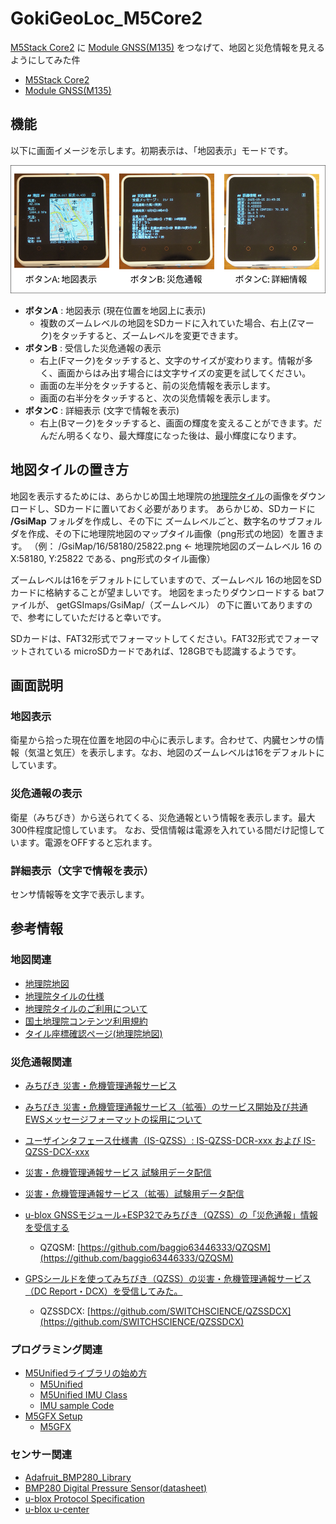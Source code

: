 # GokiGeoLoc_M5Core2

[M5Stack Core2](https://docs.m5stack.com/ja/core/core2) に [Module GNSS(M135)](https://docs.m5stack.com/en/module/GNSS%20Module) をつなげて、地図と災危情報を見えるようにしてみた件

- [M5Stack Core2](https://docs.m5stack.com/ja/core/core2)
- [Module GNSS(M135)](https://docs.m5stack.com/en/module/GNSS%20Module)

## 機能

以下に画面イメージを示します。初期表示は、「地図表示」モードです。

![画面イメージ](https://github.com/MRSa/GokiGeoLoc_M5Core2/blob/main/images/gok_geo_loc.png?raw=true)

- **ボタンA** : 地図表示 (現在位置を地図上に表示)
  - 複数のズームレベルの地図をSDカードに入れていた場合、右上(Zマーク)をタッチすると、ズームレベルを変更できます。
- **ボタンB** : 受信した災危通報の表示
  - 右上(Fマーク)をタッチすると、文字のサイズが変わります。情報が多く、画面からはみ出す場合には文字サイズの変更を試してください。
  - 画面の左半分をタッチすると、前の災危情報を表示します。
  - 画面の右半分をタッチすると、次の災危情報を表示します。
- **ボタンC** : 詳細表示 (文字で情報を表示)
  - 右上(Bマーク)をタッチすると、画面の輝度を変えることができます。だんだん明るくなり、最大輝度になった後は、最小輝度になります。

## 地図タイルの置き方

地図を表示するためには、あらかじめ国土地理院の[地理院タイル](https://maps.gsi.go.jp/development/siyou.html)の画像をダウンロードし、SDカードに置いておく必要があります。
あらかじめ、SDカードに **/GsiMap** フォルダを作成し、その下に ズームレベルごと、数字名のサブフォルダを作成、その下に地理院地図のマップタイル画像（png形式の地図）を置きます。
（例： /GsiMap/16/58180/25822.png  ← 地理院地図のズームレベル 16 の X:58180, Y:25822 である、png形式のタイル画像）

ズームレベルは16をデフォルトにしていますので、ズームレベル 16の地図をSDカードに格納することが望ましいです。
地図をまったりダウンロードする batファイルが、 getGSImaps/GsiMap/（ズームレベル） の下に置いてありますので、参考にしていただけると幸いです。

SDカードは、FAT32形式でフォーマットしてください。FAT32形式でフォーマットされている microSDカードであれば、128GBでも認識するようです。

## 画面説明

### 地図表示

衛星から拾った現在位置を地図の中心に表示します。合わせて、内臓センサの情報（気温と気圧）を表示します。なお、地図のズームレベルは16をデフォルトにしています。

### 災危通報の表示

衛星（みちびき）から送られてくる、災危通報という情報を表示します。最大300件程度記憶しています。
なお、受信情報は電源を入れている間だけ記憶しています。電源をOFFすると忘れます。

### 詳細表示（文字で情報を表示）

センサ情報等を文字で表示します。

## 参考情報

### 地図関連

- [地理院地図](https://maps.gsi.go.jp/help/howtouse.html)
- [地理院タイルの仕様](https://maps.gsi.go.jp/development/siyou.html)
- [地理院タイルのご利用について](https://maps.gsi.go.jp/development/ichiran.html)
- [国土地理院コンテンツ利用規約](https://www.gsi.go.jp/kikakuchousei/kikakuchousei40182.html)
- [タイル座標確認ページ(地理院地図)](https://maps.gsi.go.jp/development/tileCoordCheck.html#16/35.6104/139.5950)

### 災危通報関連

- [みちびき 災害・危機管理通報サービス](https://qzss.go.jp/technical/system/dcr.html)
- [みちびき 災害・危機管理通報サービス（拡張）のサービス開始及び共通EWSメッセージフォーマットの採用について](https://qzss.go.jp/info/information/dcx_240401.html)
- [ユーザインタフェース仕様書（IS-QZSS）: IS-QZSS-DCR-xxx および IS-QZSS-DCX-xxx](https://qzss.go.jp/technical/download/ps-is-qzss.html)
- [災害・危機管理通報サービス 試験用データ配信](https://qzss.go.jp/technical/dod/dc-report/test-data-distribution.html)
- [災害・危機管理通報サービス（拡張）試験用データ配信](https://qzss.go.jp/technical/dod/dc-report/dcx-test-data-distribution.html)

- [u-blox GNSSモジュール+ESP32でみちびき（QZSS）の「災危通報」情報を受信する](https://qiita.com/ta-oot/items/d721de91bfcbd952574b)
  - QZQSM: [https://github.com/baggio63446333/QZQSM](https://github.com/baggio63446333/QZQSM)
- [GPSシールドを使ってみちびき（QZSS）の災害・危機管理通報サービス（DC Report・DCX）を受信してみた。](https://www.switch-science.com/blogs/magazine/gps-qzss-dc-report-dcx-receiving)
  - QZSSDCX: [https://github.com/SWITCHSCIENCE/QZSSDCX](https://github.com/SWITCHSCIENCE/QZSSDCX)

### プログラミング関連

- [M5Unifiedライブラリの始め方](https://docs.m5stack.com/ja/arduino/m5unified/helloworld)
  - [M5Unified](https://github.com/m5stack/M5Unified)
  - [M5Unified IMU Class](https://docs.m5stack.com/en/arduino/m5unified/imu_class)
  - [IMU sample Code](https://github.com/m5stack/M5Unified/blob/master/examples/Basic/Imu/Imu.ino)
- [M5GFX Setup](https://docs.m5stack.com/ja/arduino/m5gfx/m5gfx)
  - [M5GFX](https://github.com/M5Stack/M5GFX)

### センサー関連

- [Adafruit_BMP280_Library](https://github.com/adafruit/Adafruit_BMP280_Library/tree/master)
- [BMP280 Digital Pressure Sensor(datasheet)](https://cdn-shop.adafruit.com/datasheets/BST-BMP280-DS001-11.pdf)
- [u-blox Protocol Specification](https://m5stack.oss-cn-shenzhen.aliyuncs.com/resource/docs/products/module/GNSS%20Module/u-blox8-M8_ReceiverDescrProtSpec__UBX-13003221__Public.pdf)
- [u-blox u-center](https://www.u-blox.com/en/product/u-center)
